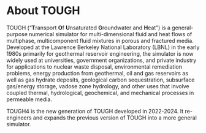 # About TOUGH

TOUGH  (“**T**ransport **O**f **U**nsaturated **G**roundwater and **H**eat”)  is a general-purpose numerical simulator for multi-dimensional fluid and heat flows of multiphase, multicomponent fluid mixtures in porous and fractured media. Developed at the Lawrence Berkeley National Laboratory (LBNL) in the early 1980s primarily for geothermal reservoir engineering, the simulator is now widely used at universities, government organizations, and private industry for applications to nuclear waste disposal, environmental remediation problems, energy production from geothermal, oil and gas reservoirs as well as gas hydrate deposits, geological carbon sequestration, subsurface gas/energy storage, vadose zone hydrology, and other uses that involve coupled thermal, hydrological, geochemical, and mechanical processes in permeable media.&#x20;

TOUGH4 is the new generation of TOUGH developed in 2022-2024.  It re-engineers and expands the previous version of TOUGH into a more general simulator.
